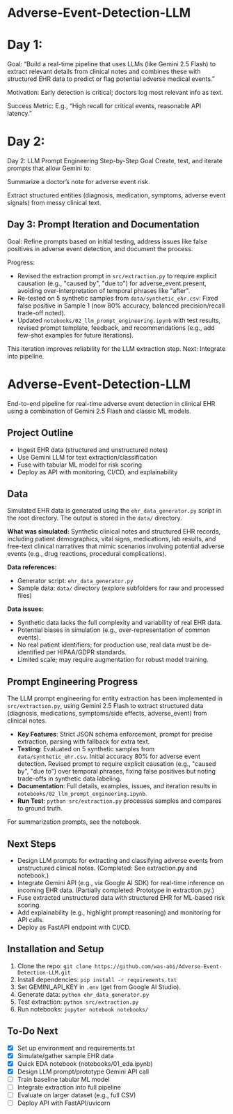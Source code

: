 # Adverse-Event-Detection-LLM
# Day 1:

Goal: “Build a real-time pipeline that uses LLMs (like Gemini 2.5 Flash) to extract relevant details from clinical notes and combines these with structured EHR data to predict or flag potential adverse medical events.”

Motivation: Early detection is critical; doctors log most relevant info as text.

Success Metric: E.g., “High recall for critical events, reasonable API latency.”

# Day 2:
Day 2: LLM Prompt Engineering Step-by-Step
Goal
Create, test, and iterate prompts that allow Gemini to:

Summarize a doctor’s note for adverse event risk.

Extract structured entities (diagnosis, medication, symptoms, adverse event signals) from messy clinical text.

## Day 3: Prompt Iteration and Documentation
Goal: Refine prompts based on initial testing, address issues like false positives in adverse event detection, and document the process.

Progress:
- Revised the extraction prompt in `src/extraction.py` to require explicit causation (e.g., "caused by", "due to") for adverse_event.present, avoiding over-interpretation of temporal phrases like "after".
- Re-tested on 5 synthetic samples from `data/synthetic_ehr.csv`: Fixed false positive in Sample 1 (now 80% accuracy, balanced precision/recall trade-off noted).
- Updated `notebooks/02_llm_prompt_engineering.ipynb` with test results, revised prompt template, feedback, and recommendations (e.g., add few-shot examples for future iterations).

This iteration improves reliability for the LLM extraction step. Next: Integrate into pipeline.

# Adverse-Event-Detection-LLM
End-to-end pipeline for real-time adverse event detection in clinical EHR using a combination of Gemini 2.5 Flash and classic ML models.

## Project Outline
- Ingest EHR data (structured and unstructured notes)
- Use Gemini LLM for text extraction/classification
- Fuse with tabular ML model for risk scoring
- Deploy as API with monitoring, CI/CD, and explainability

## Data

Simulated EHR data is generated using the `ehr_data_generator.py` script in the root directory. The output is stored in the `data/` directory.

**What was simulated:** Synthetic clinical notes and structured EHR records, including patient demographics, vital signs, medications, lab results, and free-text clinical narratives that mimic scenarios involving potential adverse events (e.g., drug reactions, procedural complications).

**Data references:** 
- Generator script: `ehr_data_generator.py`
- Sample data: `data/` directory (explore subfolders for raw and processed files)

**Data issues:**
- Synthetic data lacks the full complexity and variability of real EHR data.
- Potential biases in simulation (e.g., over-representation of common events).
- No real patient identifiers; for production use, real data must be de-identified per HIPAA/GDPR standards.
- Limited scale; may require augmentation for robust model training.

## Prompt Engineering Progress
The LLM prompt engineering for entity extraction has been implemented in `src/extraction.py`, using Gemini 2.5 Flash to extract structured data (diagnosis, medications, symptoms/side effects, adverse_event) from clinical notes.

- **Key Features**: Strict JSON schema enforcement, prompt for precise extraction, parsing with fallback for extra text.
- **Testing**: Evaluated on 5 synthetic samples from `data/synthetic_ehr.csv`. Initial accuracy 80% for adverse event detection. Revised prompt to require explicit causation (e.g., "caused by", "due to") over temporal phrases, fixing false positives but noting trade-offs in synthetic data labeling.
- **Documentation**: Full details, examples, issues, and iteration results in `notebooks/02_llm_prompt_engineering.ipynb`.
- **Run Test**: `python src/extraction.py` processes samples and compares to ground truth.

For summarization prompts, see the notebook.

## Next Steps
- Design LLM prompts for extracting and classifying adverse events from unstructured clinical notes. (Completed: See extraction.py and notebook.)
- Integrate Gemini API (e.g., via Google AI SDK) for real-time inference on incoming EHR data. (Partially completed: Prototype in extraction.py.)
- Fuse extracted unstructured data with structured EHR for ML-based risk scoring.
- Add explainability (e.g., highlight prompt reasoning) and monitoring for API calls.
- Deploy as FastAPI endpoint with CI/CD.

## Installation and Setup
1. Clone the repo: `git clone https://github.com/was-abi/Adverse-Event-Detection-LLM.git`
2. Install dependencies: `pip install -r requirements.txt`
3. Set GEMINI_API_KEY in `.env` (get from Google AI Studio).
4. Generate data: `python ehr_data_generator.py`
5. Test extraction: `python src/extraction.py`
6. Run notebooks: `jupyter notebook notebooks/`

## To-Do Next
- [x] Set up environment and requirements.txt
- [x] Simulate/gather sample EHR data
- [x] Quick EDA notebook (notebooks/01_eda.ipynb)
- [x] Design LLM prompt/prototype Gemini API call
- [ ] Train baseline tabular ML model
- [ ] Integrate extraction into full pipeline
- [ ] Evaluate on larger dataset (e.g., full CSV)
- [ ] Deploy API with FastAPI/uvicorn
